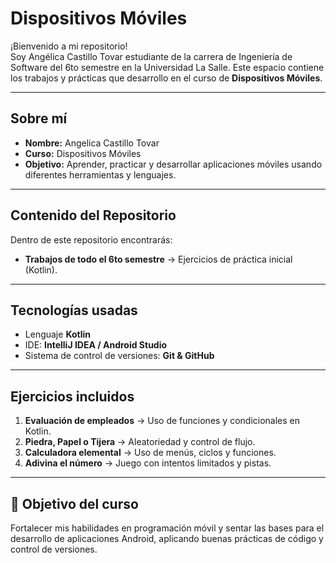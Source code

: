 # Dispositivos Móviles  

¡Bienvenido a mi repositorio!  
Soy Angélica Castillo Tovar estudiante de la carrera de Ingeniería de Software del 6to semestre en la Universidad La Salle.
Este espacio contiene los trabajos y prácticas que desarrollo en el curso de **Dispositivos Móviles**.  

---

## Sobre mí  
- **Nombre:** Angelica Castillo Tovar  
- **Curso:** Dispositivos Móviles  
- **Objetivo:** Aprender, practicar y desarrollar aplicaciones móviles usando diferentes herramientas y lenguajes.  

---

## Contenido del Repositorio  
Dentro de este repositorio encontrarás:  

- **Trabajos de todo el 6to semestre** → Ejercicios de práctica inicial (Kotlin).  

---

## Tecnologías usadas  
- Lenguaje **Kotlin**
- IDE: **IntelliJ IDEA / Android Studio**  
- Sistema de control de versiones: **Git & GitHub**  

---

## Ejercicios incluidos  
1. **Evaluación de empleados** → Uso de funciones y condicionales en Kotlin.  
2. **Piedra, Papel o Tijera** → Aleatoriedad y control de flujo.  
3. **Calculadora elemental** → Uso de menús, ciclos y funciones.  
4. **Adivina el número** → Juego con intentos limitados y pistas.  

---

## 🌟 Objetivo del curso  
Fortalecer mis habilidades en programación móvil y sentar las bases para el desarrollo de aplicaciones Android, aplicando buenas prácticas de código y control de versiones.  


